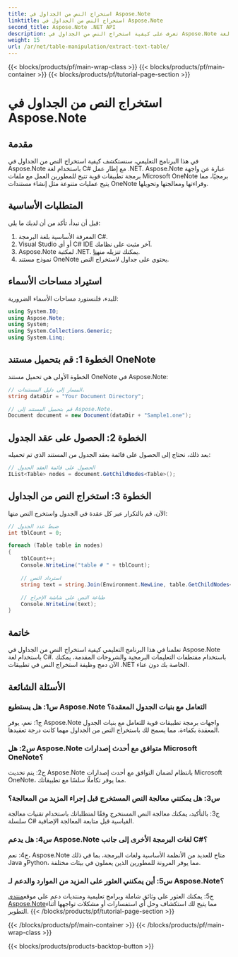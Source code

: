 ```yaml
---
title: استخراج النص من الجداول في Aspose.Note
linktitle: استخراج النص من الجداول في Aspose.Note
second_title: Aspose.Note .NET API
description: تعرف على كيفية استخراج النص من الجداول في Aspose.Note باستخدام لغة C# مع إطار عمل .NET. برنامج تعليمي خطوة بخطوة مع مقتطفات التعليمات البرمجية والشروحات.
weight: 15
url: /ar/net/table-manipulation/extract-text-table/
---
```


{{< blocks/products/pf/main-wrap-class >}}
{{< blocks/products/pf/main-container >}}
{{< blocks/products/pf/tutorial-page-section >}}

# استخراج النص من الجداول في Aspose.Note

## مقدمة

في هذا البرنامج التعليمي، سنستكشف كيفية استخراج النص من الجداول في Aspose.Note باستخدام لغة C# مع إطار عمل .NET. Aspose.Note عبارة عن واجهة برمجة تطبيقات قوية تتيح للمطورين العمل مع ملفات Microsoft OneNote برمجيًا، مما يتيح عمليات متنوعة مثل إنشاء مستندات OneNote وقراءتها ومعالجتها وتحويلها.

## المتطلبات الأساسية

قبل أن نبدأ، تأكد من أن لديك ما يلي:

1. المعرفة الأساسية بلغة البرمجة C#.
2. Visual Studio أو أي C# IDE آخر مثبت على نظامك.
3.  Aspose.Note لمكتبة .NET. يمكنك تنزيله من[هنا](https://releases.aspose.com/note/net/).
4. نموذج مستند OneNote يحتوي على جداول لاستخراج النص.

## استيراد مساحات الأسماء

للبدء، فلنستورد مساحات الأسماء الضرورية:

```csharp
using System.IO;
using Aspose.Note;
using System;
using System.Collections.Generic;
using System.Linq;
```

## الخطوة 1: قم بتحميل مستند OneNote

الخطوة الأولى هي تحميل مستند OneNote في Aspose.Note:

```csharp
// المسار إلى دليل المستندات.
string dataDir = "Your Document Directory";

// قم بتحميل المستند إلى Aspose.Note.
Document document = new Document(dataDir + "Sample1.one");
```

## الخطوة 2: الحصول على عقد الجدول

بعد ذلك، نحتاج إلى الحصول على قائمة بعقد الجدول من المستند الذي تم تحميله:

```csharp
// الحصول على قائمة العقد الجدول
IList<Table> nodes = document.GetChildNodes<Table>();
```

## الخطوة 3: استخراج النص من الجداول

الآن، قم بالتكرار عبر كل عقدة في الجدول واستخرج النص منها:

```csharp
// ضبط عدد الجدول
int tblCount = 0;

foreach (Table table in nodes)
{
    tblCount++;
    Console.WriteLine("table # " + tblCount);

    // استرداد النص
    string text = string.Join(Environment.NewLine, table.GetChildNodes<RichText>().Select(e => e.Text)) + Environment.NewLine;

    // طباعة النص على شاشة الإخراج
    Console.WriteLine(text);
}
```

## خاتمة

تعلمنا في هذا البرنامج التعليمي كيفية استخراج النص من الجداول في Aspose.Note باستخدام لغة C#. باستخدام مقتطفات التعليمات البرمجية والشروحات المقدمة، يمكنك الآن دمج وظيفة استخراج النص في تطبيقات .NET الخاصة بك دون عناء.

## الأسئلة الشائعة

### س1: هل يستطيع Aspose.Note التعامل مع بنيات الجدول المعقدة؟

ج1: نعم، يوفر Aspose.Note واجهات برمجة تطبيقات قوية للتعامل مع بنيات الجدول المعقدة بكفاءة، مما يسمح لك باستخراج النص من الجداول مهما كانت درجة تعقيدها.

### س2: هل Aspose.Note متوافق مع أحدث إصدارات Microsoft OneNote؟

ج2: يتم تحديث Aspose.Note بانتظام لضمان التوافق مع أحدث إصدارات Microsoft OneNote، مما يوفر تكاملًا سلسًا مع تطبيقاتك.

### س3: هل يمكنني معالجة النص المستخرج قبل إجراء المزيد من المعالجة؟

ج3: بالتأكيد، يمكنك معالجة النص المستخرج وفقًا لمتطلباتك باستخدام تقنيات معالجة سلسلة C# القياسية قبل متابعة المعالجة الإضافية.

### س4: هل يدعم Aspose.Note لغات البرمجة الأخرى إلى جانب C#؟

ج4: نعم، Aspose.Note متاح للعديد من الأنظمة الأساسية ولغات البرمجة، بما في ذلك Java وPython، مما يوفر المرونة للمطورين الذين يعملون في بيئات مختلفة.

### س5: أين يمكنني العثور على المزيد من الموارد والدعم لـ Aspose.Note؟

 ج5: يمكنك العثور على وثائق شاملة وبرامج تعليمية ومنتديات دعم على موقع[منتدى Aspose.Note](https://forum.aspose.com/c/note/28)مما يتيح لك استكشاف وحل أي استفسارات أو مشكلات تواجهها أثناء التطوير.
{{< /blocks/products/pf/tutorial-page-section >}}

{{< /blocks/products/pf/main-container >}}
{{< /blocks/products/pf/main-wrap-class >}}

{{< blocks/products/products-backtop-button >}}
